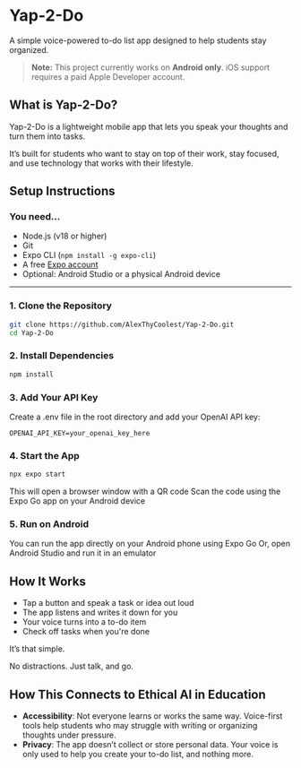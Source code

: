 # Yap-2-Do
A simple voice-powered to-do list app designed to help students stay organized.

> **Note:** This project currently works on **Android only**. iOS support requires a paid Apple Developer account.

## What is Yap-2-Do?

Yap-2-Do is a lightweight mobile app that lets you speak your thoughts and turn them into tasks.

It’s built for students who want to stay on top of their work, stay focused, and use technology that works with their lifestyle.

## Setup Instructions

### You need...

- Node.js (v18 or higher)
- Git
- Expo CLI (`npm install -g expo-cli`)
- A free [Expo account](https://expo.dev/)
- Optional: Android Studio or a physical Android device

---

### 1. Clone the Repository
```bash
git clone https://github.com/AlexThyCoolest/Yap-2-Do.git
cd Yap-2-Do
```

### 2. Install Dependencies
```bash
npm install
```

### 3. Add Your API Key
Create a .env file in the root directory and add your OpenAI API key:

```
OPENAI_API_KEY=your_openai_key_here
```

### 4. Start the App
```bash
npx expo start
```

This will open a browser window with a QR code
Scan the code using the Expo Go app on your Android device

### 5. Run on Android
You can run the app directly on your Android phone using Expo Go
Or, open Android Studio and run it in an emulator


## How It Works

- Tap a button and speak a task or idea out loud
- The app listens and writes it down for you
- Your voice turns into a to-do item
- Check off tasks when you're done

It’s that simple.

No distractions. Just talk, and go.

## How This Connects to Ethical AI in Education

- **Accessibility**: Not everyone learns or works the same way. Voice-first tools help students who may struggle with writing or organizing thoughts under pressure.
- **Privacy**: The app doesn’t collect or store personal data. Your voice is only used to help you create your to-do list, and nothing more.
